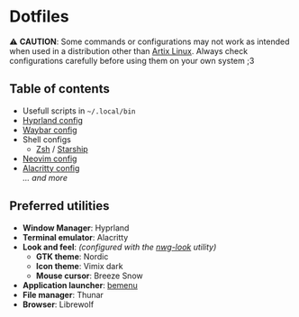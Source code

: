 # Dotfiles
⚠️ **CAUTION**: Some commands or configurations may not work as intended when used
in a distribution other than [Artix Linux][3]. Always check configurations carefully
before using them on your own system ;3

## Table of contents

- Usefull scripts in `~/.local/bin`
- [Hyprland config](.config/hypr/)
- [Waybar config](.config/waybar/)
- Shell configs
	- [Zsh](.zshrc) / [Starship](.config/starship.toml)
- [Neovim config](.config/nvim/)
- [Alacritty config](.config/alacritty.toml)  
*... and more*

## Preferred utilities

- **Window Manager**: Hyprland
- **Terminal emulator**: Alacritty
- **Look and feel**:  *(configured with the [nwg-look][1] utility)*
    - **GTK theme**: Nordic
    - **Icon theme**: Vimix dark
    - **Mouse cursor**: Breeze Snow
- **Application launcher**: [bemenu][2]
- **File manager**: Thunar
- **Browser**: Librewolf

[1]: https://github.com/nwg-piotr/nwg-look
[2]: https://github.com/Cloudef/bemenu
[3]: https://artixlinux.org/
